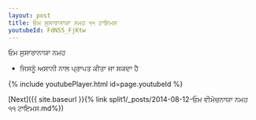 ```yaml
---
layout: post
title: ਓਮ ਸੁਸਾਰਾਨਾਯਾ ਨਮਹ ੧੧ ਟਾਇਮਸ
youtubeId: FdN55_FjKtw
---
```

 
 
 ਓਮ ਸੁਸਾਰਾਨਾਯਾ ਨਮਹ  
 
 -  ਜਿਸਨੂੰ ਅਸਾਨੀ ਨਾਲ ਪ੍ਰਾਪਤ ਕੀਤਾ ਜਾ ਸਕਦਾ ਹੈ 
 
  
 
  
 
 
 
 
 
 


{% include youtubePlayer.html id=page.youtubeId %}
 
[Next]({{ site.baseurl }}{% link  split1/_posts/2014-08-12-ਓਮ ਵੀਮੋਚਨਾਯਾ ਨਮਹ ੧੧ ਟਾਇਮਸ.md%})
 
